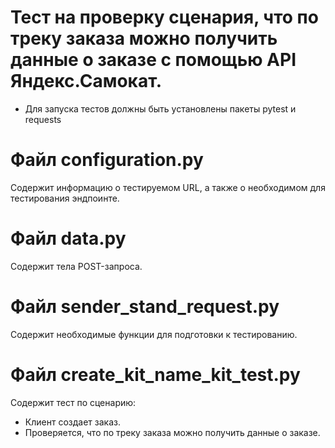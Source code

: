 ﻿# Тест на проверку сценария, что по треку заказа можно получить данные о заказе с помощью API Яндекс.Самокат.

- Для запуска тестов должны быть установлены пакеты pytest и requests

# Файл configuration.py
Содержит информацию о тестируемом URL, а также о необходимом для тестирования эндпоинте.

# Файл data.py
Содержит тела POST-запроса.

# Файл sender_stand_request.py
Содержит необходимые функции для подготовки к тестированию.

# Файл create_kit_name_kit_test.py
Содержит тест по сценарию:
- Клиент создает заказ.
- Проверяется, что по треку заказа можно получить данные о заказе.
 


 
